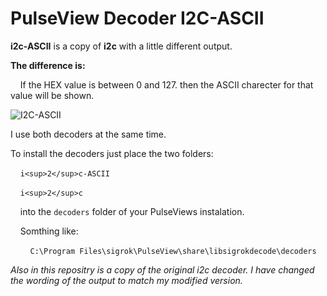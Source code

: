 # PulseView Decoder I2C-ASCII

**i2c-ASCII** is a copy of **i2c** with a little different output.

**The difference is:**

    If the HEX value is between 0 and 127. then the ASCII charecter for that value will be shown.

![I2C-ASCII](..\Images\I2C-ASCII.png)

I use both decoders at the same time.



To install the decoders just place the two folders:

    `i<sup>2</sup>c-ASCII`

    `i<sup>2</sup>c`

    into the `decoders` folder of your PulseViews instalation.

    Somthing like:

        `C:\Program Files\sigrok\PulseView\share\libsigrokdecode\decoders`



*Also in this repositry is a copy of the original i2c decoder. I have changed the wording of the output to match my modified version.*
